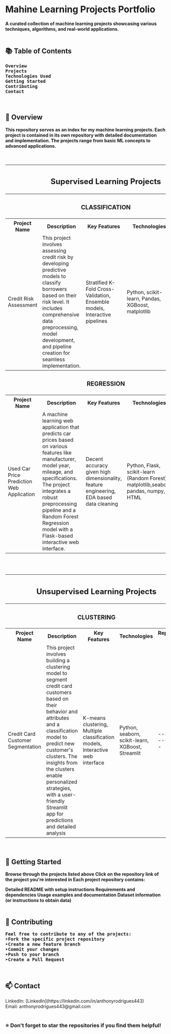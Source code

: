 <h1>Mahine Learning Projects Portfolio</h1>
<b>A curated collection of machine learning projects showcasing various techniques, algorithms, and real-world applications.</b>
<br><br>
<h2>📚 Table of Contents</h2>
<pre><b>Overview
Projects
Technologies Used
Getting Started
Contributing
Contact
</b></pre>
<br>
<h2>🎯 Overview</h2>
<b>This repository serves as an index for my machine learning projects. Each project is contained in its own repository with detailed documentation and implementation. The projects range from basic ML concepts to advanced applications.</b>
<br><br><br>
<table>
  <tr><th colspan="5"><h2>Supervised Learning Projects</h2></th></tr>
  <tr><th colspan="5"><h3>CLASSIFICATION</h3></th></tr>
  <tr><th>Project Name</th>    <th>Description</th>    <th>Key Features</th>    <th>Technologies</th>    <th>Repository link</th></tr>
  <tr>
    <td>Credit Risk Assessment </td>
    <td>This project involves assessing credit risk by developing predictive models to classify borrowers based on their risk level. It includes comprehensive data preprocessing, model development, and pipeline creation for seamless implementation.</td>
    <td>Stratified K-Fold Cross-Validation, Ensemble models, Interactive pipelines</td>
    <td>Python, scikit-learn, Pandas, XGBoost, matplotlib</td>
    <td><a href="https://github.com/Sharkytony/Credit_Risk_Assement_Project">View Repository</a></td>
  </tr>
  <tr><th colspan="5"><h3>REGRESSION</h3></th></tr>
  <tr><th>Project Name</th>    <th>Description</th>    <th>Key Features</th>    <th>Technologies</th>    <th>Repository link</th></tr>
  <tr>
    <td>Used Car Price Prediction Web Application</td>
    <td>A machine learning web application that predicts car prices based on various features like manufacturer, model year, mileage, and specifications. The project integrates a robust preprocessing pipeline and a Random Forest Regression model with a Flask-based interactive web interface.</td>
    <td>Decent accuracy given high dimensionality, feature engineering, EDA based data cleaning </td>
    <td>Python, Flask, scikit-learn (Random Forest), matplotlib,seaborn pandas, numpy, HTML</td>
    <td><a href="https://github.com/Sharkytony/Used-Car-Price-Prediction-Project">View Repository</a></td>
  </tr>
</table>

<br><br>

<table>
  <tr><th colspan="5"><h2>Unsupervised Learning Projects</h2></th></tr>
  <tr><th colspan="5"><h3>CLUSTERING</h3></th></tr>
  <tr><th>Project Name</th>    <th>Description</th>    <th>Key Features</th>    <th>Technologies</th>    <th>Repository link</th></tr>
  <tr>
    <td>Credit Card Customer Segmentation</td>
    <td>This project involves building a clustering model to segment credit card customers based on their behavior and attributes and a classification model to predict new customer's clusters. The insights from the clusters enable personalized strategies, with a user-friendly Streamlit app for predictions and detailed analysis</td>
    <td>K-means clustering, Multiple classification models, Interactive web interface</td>
    <td>Python, seaborn, scikit-learn, XGBoost, Streamlit</td>
    <td>-----------------</td>
  </tr>
</table>
<br>
<h2>🚀 Getting Started</h2>
<b>
Browse through the projects listed above
Click on the repository link of the project you're interested in
Each project repository contains:

Detailed README with setup instructions
Requirements and dependencies
Usage examples and documentation
Dataset information (or instructions to obtain data)</b>
<br><br>
<h2>🤝 Contributing</h2>
<pre><b>Feel free to contribute to any of the projects:
➤Fork the specific project repository
➤Create a new feature branch
➤Commit your changes
➤Push to your branch
➤Create a Pull Request</b></pre><br>
<h2>📫 Contact</h2>
LinkedIn: [LinkedIn](https://linkedin.com/in/anthonyrodrigues443)
<br>Email: anthonyrodrigues443@gmail.com
<br><br>
<h3>⭐ Don't forget to star the repositories if you find them helpful!
